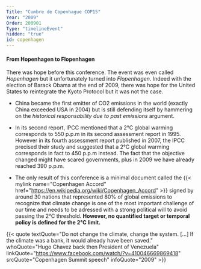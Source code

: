 ```yaml
---
Title: "Cumbre de Copenhague COP15"
Year: "2009"
Order: 200901
Type: "timelineEvent"
hidden: "true"
id: copenhagen
---
```


#### From Hopenhagen to Flopenhagen

There was hope before this conference. The event was even called _Hopenhagen_ but it unfortunately turned into _Flopenhagen_. Indeed with the election of Barack Obama at the end of 2009, there was hope for the United States to reintegrate the Kyoto Protocol but it was not the case.

*   China became the first emitter of CO2 emissions in the world (exactly China exceeded USA in 2004) but is still defending itself by hammering on the _historical responsability due to past emissions_ argument.
    
*   In its second report, IPCC mentioned that a 2°C global warming corresponds to 550 p.p.m in its second assessment report in 1995. However in its fourth assessment report published in 2007, the IPCC precised their study and suggested that a 2°C global warming corresponds in fact to 450 p.p.m instead. The fact that the objective changed might have scared governments, plus in 2009 we have already reached 390 p.p.m.
    
*   The only result of this conference is a minimal document called the {{< mylink name="Copenhagen Accord" href="https://en.wikipedia.org/wiki/Copenhagen_Accord" >}} signed by around 30 nations that represented 80% of global emissions to recognize that climate change is one of the most important challenge of our time and needs to be adressed with a strong political will to avoid passing the 2°C threshold. **However, no quantified target or temporal policy is defined for the 2°C limit.**

{{< quote textQuote="Do not change the climate, change the system. [...] If the climate was a bank, it would already have been saved." whoQuote="Hugo Chavez back then President of Venezuela" linkQuote="https://www.facebook.com/watch/?v=410046669869418" srcQuote="Copenhagen Summit speech" infoQuote="2009" >}}